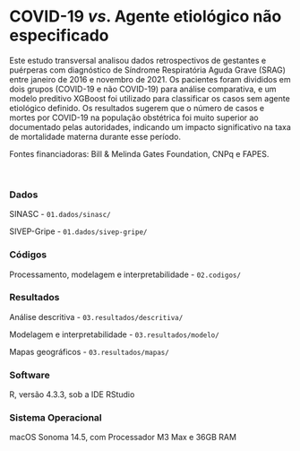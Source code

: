 # COVID-19 _vs_. Agente etiológico não especificado

Este estudo transversal analisou dados retrospectivos de gestantes e puérperas com diagnóstico de Síndrome Respiratória Aguda Grave (SRAG) entre janeiro de 2016 e novembro de 2021. Os pacientes foram divididos em dois grupos (COVID-19 e não COVID-19) para análise comparativa, e um modelo preditivo XGBoost foi utilizado para classificar os casos sem agente etiológico definido. Os resultados sugerem que o número de casos e mortes por COVID-19 na população obstétrica foi muito superior ao documentado pelas autoridades, indicando um impacto significativo na taxa de mortalidade materna durante esse período. 

Fontes financiadoras: Bill & Melinda Gates Foundation, CNPq e FAPES.

<br>

### Dados
SINASC - `01.dados/sinasc/`

SIVEP-Gripe - `01.dados/sivep-gripe/`

### Códigos
Processamento, modelagem e interpretabilidade - `02.codigos/`

### Resultados
Análise descritiva - `03.resultados/descritiva/`

Modelagem e interpretabilidade - `03.resultados/modelo/`

Mapas geográficos - `03.resultados/mapas/`

### Software

R, versão 4.3.3, sob a IDE RStudio

### Sistema Operacional

macOS Sonoma 14.5, com Processador M3 Max e 36GB RAM
